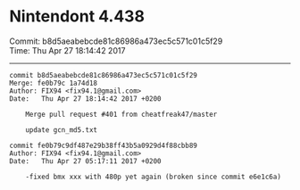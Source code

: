 # Nintendont 4.438
Commit: b8d5aeabebcde81c86986a473ec5c571c01c5f29  
Time: Thu Apr 27 18:14:42 2017   

-----

```
commit b8d5aeabebcde81c86986a473ec5c571c01c5f29
Merge: fe0b79c 1a74d18
Author: FIX94 <fix94.1@gmail.com>
Date:   Thu Apr 27 18:14:42 2017 +0200

    Merge pull request #401 from cheatfreak47/master
    
    update gcn_md5.txt
```

```
commit fe0b79c9df487e29b38ff43b5a0929d4f88cbb89
Author: FIX94 <fix94.1@gmail.com>
Date:   Thu Apr 27 05:17:11 2017 +0200

    -fixed bmx xxx with 480p yet again (broken since commit e6e1c6a)
```
